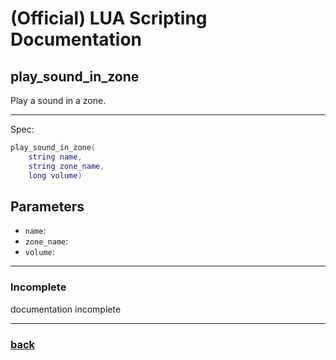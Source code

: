 
# (Official) LUA Scripting Documentation

## play_sound_in_zone

Play a sound in a zone.

___

Spec:

```lua
play_sound_in_zone(
	string name,
	string zone_name,
	long volume)
```

## Parameters

- `name`: 
- `zone_name`: 
- `volume`: 

___

### Incomplete

documentation incomplete

___

### [back](../sound)
